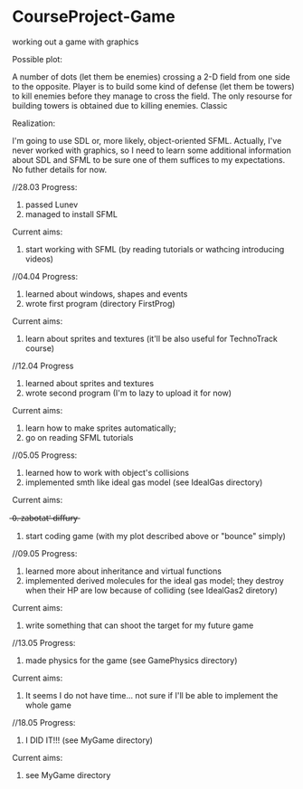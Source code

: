 # CourseProject-Game
working out a game with graphics


Possible plot:

A number of dots (let them be enemies) crossing a 2-D field from one side to the opposite. Player is to build some kind of defense (let them be towers) to kill enemies before they manage to cross the field. The only resourse for building towers is obtained due to killing enemies. Classic

Realization:

I'm going to use SDL or, more likely, object-oriented SFML. Actually, I've never worked with graphics, so I need to learn some additional information about SDL and SFML to be sure one of them suffices to my expectations. No futher details for now.

//28.03
Progress:
1) passed Lunev
2) managed to install SFML

Current aims:
1) start working with SFML (by reading tutorials or wathcing introducing videos)


//04.04
Progress:
1) learned about windows, shapes and events
2) wrote first program (directory FirstProg)

Current aims:
1) learn about sprites and textures (it'll be also useful for TechnoTrack course)


//12.04
Progress
1) learned about sprites and textures
2) wrote second program (I'm to lazy to upload it for now)

Current aims:
1) learn how to make sprites automatically;
2) go on reading SFML tutorials


//05.05
Progress:
1) learned how to work with object's collisions
2) implemented smth like ideal gas model (see IdealGas directory)

Current aims:

 ̶0̶.̶ ̶z̶a̶b̶o̶t̶a̶t̶'̶ ̶d̶i̶f̶f̶u̶r̶y̶
1) start coding game (with my plot described above or "bounce" simply)


//09.05
Progress:
1) learned more about inheritance and virtual functions
2) implemented derived molecules for the ideal gas model; they destroy when their HP are low because of colliding (see IdealGas2 diretory)

Current aims:
1) write something that can shoot the target for my future game


//13.05
Progress:
1) made physics for the game (see GamePhysics directory)

Current aims:
1) It seems I do not have time... not sure if I'll be able to implement the whole game

//18.05
Progress:
1) I DID IT!!! (see MyGame directory)

Current aims:
1) see MyGame directory





